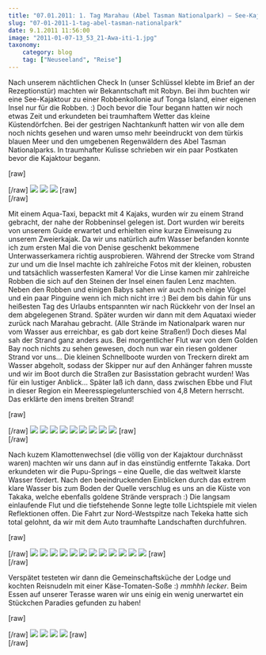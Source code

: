 ```yaml
---
title: "07.01.2011: 1. Tag Marahau (Abel Tasman Nationalpark) – See-Kajaken & Takaka"
slug: "07-01-2011-1-tag-abel-tasman-nationalpark"
date: 9.1.2011 11:56:00
image: "2011-01-07-13_53_21-Awa-iti-1.jpg"
taxonomy:
    category: blog
    tag: ["Neuseeland", "Reise"]
---
```


Nach unserem nächtlichen Check In (unser Schlüssel klebte im Brief an der Rezeptionstür) machten wir Bekanntschaft mit Robyn. Bei ihm buchten wir eine See-Kajaktour zu einer Robbenkollonie auf Tonga Island, einer eigenen Insel nur für die Robben. :)  Doch bevor die Tour begann hatten wir noch etwas Zeit und erkundeten bei traumhaftem Wetter das kleine Küstendörfchen.
Bei der gestrigen Nachtankunft hatten wir von alle dem noch nichts gesehen und waren umso mehr beeindruckt von dem türkis blauen Meer und den umgebenen Regenwäldern des Abel Tasman Nationalparks. In traumhafter Kulisse schrieben wir ein paar Postkaten bevor die Kajaktour begann.

[raw]<div class="photoset-grid" data-layout="12">[/raw]
![](2011-01-07-10_05_12-Marahau.jpg)
![](2011-01-07-10_06_25-Marahau.jpg)
![](2011-01-07-10_31_04-Marahau.jpg)
[raw]</div>[/raw]

Mit einem Aqua-Taxi, bepackt mit 4 Kajaks, wurden wir zu einem Strand gebracht, der nahe der Robbeninsel gelegen ist. Dort wurden wir bereits von unserem Guide erwartet und erhielten eine kurze Einweisung zu unserem Zweierkajak. Da wir uns natürlich aufm Wasser befanden konnte ich zum ersten Mal die von Denise geschenkt bekommene Unterwasserkamera richtig ausprobieren. Während der Strecke vom Strand zur und um die Insel machte ich zahlreiche Fotos mit der kleinen, robusten und tatsächlich wasserfesten Kamera! Vor die Linse kamen mir zahlreiche Robben die sich auf den Steinen der Insel einen faulen Lenz machten. Neben den Robben und einigen Babys sahen wir auch noch einige Vögel und ein paar Pinguine wenn ich mich nicht irre :)
Bei dem bis dahin für uns heißesten Tag des Urlaubs entspannten wir nach Rückkehr von der Insel an dem abgelegenen Strand. Später wurden wir dann mit dem Aquataxi wieder zurück nach Marahau gebracht. (Alle Strände im Nationalpark waren nur vom Wasser aus erreichbar, es gab dort keine Straßen!) Doch dieses Mal sah der Strand ganz anders aus. Bei morgentlicher Flut war von dem Golden Bay noch nichts zu sehen gewesen, doch nun war ein riesen goldener Strand vor uns…
Die kleinen Schnellboote wurden von Treckern direkt am Wasser abgeholt, sodass der Skipper nur auf den Anhänger fahren musste und wir im Boot durch die Straßen zur Basisstation gebracht wurden! Was für ein lustiger Anblick…
Später laß ich dann, dass zwischen Ebbe und Flut in dieser Region ein Meeresspiegelunterschied von 4,8 Metern herrscht. Das erklärte den imens breiten Strand!

[raw]<div class="photoset-grid" data-layout="31113">[/raw]
![](2011-01-07-11_26_31-Marahau.jpg)
![](2011-01-07-12_21_28-Marahau.jpg)
![](2011-01-07-13_22_23-Awa-iti.jpg)
![](2011-01-07-13_22_45-Awa-iti.jpg)
![](2011-01-07-13_53_21-Awa-iti.jpg)
![](2011-01-07-14_28_16-Awa-iti.jpg)
![](2011-01-07-14_25_49-Awa-iti.jpg)
![](2011-01-07-15_48_40-Awa-iti.jpg)
![](2011-01-07-16_43_53-Marahau.jpg)
[raw]</div>[/raw]

Nach kuzem Klamottenwechsel (die völlig von der Kajaktour durchnässt waren) machten wir uns dann  auf in das einstündig entfernte Takaka. Dort erkundeten wir die Pupu-Springs – eine Quelle, die das weltweit klarste Wasser fördert. Nach den beeindruckenden Einblicken durch das extrem klare Wasser bis zum Boden der Quelle verschlug es uns an die Küste von Takaka, welche ebenfalls goldene Strände versprach :)  Die langsam einlaufende Flut und die tiefstehende Sonne legte tolle Lichtspiele mit vielen Reflektionen offen. Die Fahrt zur Nord-Westspitze nach Tekeka hatte sich total gelohnt, da wir mit dem Auto traumhafte Landschaften durchfuhren.

[raw]<div class="photoset-grid" data-layout="211211121">[/raw]
![](2011-01-07-18_33_25-Takaka.jpg)
![](2011-01-07-18_41_58-Takaka.jpg)
![](2011-01-07-18_43_30-Takaka.jpg)
![](2011-01-07-18_46_55-Takaka.jpg)
![](2011-01-07-18_54_02-Takaka.jpg)
![](2011-01-07-18_54_50-Takaka.jpg)
![](2011-01-07-19_42_45-Tarakohe.jpg)
![](2011-01-07-19_42_59-Tarakohe.jpg)
![](2011-01-07-19_50_34-Tarakohe.jpg)
![](2011-01-07-19_50_52-Tarakohe.jpg)
![](2011-01-07-19_57_10-Tarakohe.jpg)
![](2011-01-07-20_40_57-Upper-Takaka.jpg)
[raw]</div>[/raw]

Verspätet testeten wir dann die Gemeinschaftsküche der Lodge und kochten Reisnudeln mit einer Käse-Tomaten-Soße  :) *mmhhh lecker*. Beim Essen auf unserer Terasse waren wir uns einig ein wenig unerwartet ein Stückchen Paradies gefunden zu haben!

[raw]<div class="photoset-grid" data-layout="112">[/raw]
![](2011-01-08-18_41_16-Marahau.jpg)
![](2011-01-08-18_41_45-Marahau.jpg)
![](2011-01-08-20_41_34-Marahau.jpg)
![](2011-01-08-20_43_09-Marahau.jpg)
[raw]</div>[/raw]
